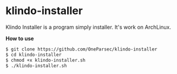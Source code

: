 # klindo-installer
Klindo Installer is a program simply installer. It's work on ArchLinux.

**How to use**
```bash
$ git clone https://github.com/OneParsec/klindo-installer
$ cd klindo-installer
$ chmod +x klindo-installer.sh
$ ./klindo-installer.sh
```
